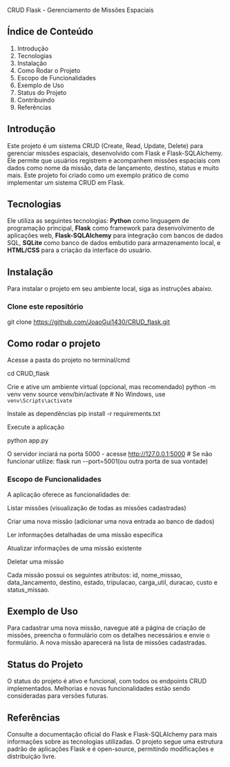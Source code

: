 
CRUD Flask - Gerenciamento de Missões Espaciais

## Índice de Conteúdo
1. Introdução
2. Tecnologias
3. Instalação
4. Como Rodar o Projeto
5. Escopo de Funcionalidades
6. Exemplo de Uso
7. Status do Projeto
8. Contribuindo
9. Referências

## Introdução

Este projeto é um sistema CRUD (Create, Read, Update, Delete) para gerenciar missões espaciais, desenvolvido com Flask e Flask-SQLAlchemy. Ele permite que usuários registrem e acompanhem missões espaciais com dados como nome da missão, data de lançamento, destino, status e muito mais. Este projeto foi criado como um exemplo prático de como implementar um sistema CRUD em Flask. 
## Tecnologias
Ele utiliza as seguintes tecnologias: **Python** como linguagem de programação principal, **Flask** como framework para desenvolvimento de aplicações web, **Flask-SQLAlchemy** para integração com bancos de dados SQL, **SQLite** como banco de dados embutido para armazenamento local, e **HTML/CSS** para a criação da interface do usuário.

## Instalação

Para instalar o projeto em seu ambiente local, siga as instruções abaixo.

### Clone este repositório

git clone https://github.com/JoaoGui1430/CRUD_flask.git

## Como rodar o projeto

Acesse a pasta do projeto no terminal/cmd

cd CRUD_flask

Crie e ative um ambiente virtual (opcional, mas recomendado)
python -m venv venv
source venv/bin/activate  # No Windows, use `venv\Scripts\activate`

Instale as dependências
pip install -r requirements.txt

Execute a aplicação

python app.py

O servidor inciará na porta 5000 - acesse http://127.0.0.1:5000 # Se não funcionar utilize: flask run --port=5001(ou outra porta de sua vontade)


### Escopo de Funcionalidades
A aplicação oferece as funcionalidades de:

Listar missões (visualização de todas as missões cadastradas)

Criar uma nova missão (adicionar uma nova entrada ao banco de dados)

Ler informações detalhadas de uma missão específica

Atualizar informações de uma missão existente

Deletar uma missão

Cada missão possui os seguintes atributos: id, nome_missao, data_lancamento, destino, estado, tripulacao, carga_util, duracao, custo e status_missao.

## Exemplo de Uso
Para cadastrar uma nova missão, navegue até a página de criação de missões, preencha o formulário com os detalhes necessários e envie o formulário. A nova missão aparecerá na lista de missões cadastradas.

## Status do Projeto
O status do projeto é ativo e funcional, com todos os endpoints CRUD implementados. Melhorias e novas funcionalidades estão sendo consideradas para versões futuras.


## Referências
Consulte a documentação oficial do Flask e Flask-SQLAlchemy para mais informações sobre as tecnologias utilizadas. O projeto segue uma estrutura padrão de aplicações Flask e é open-source, permitindo modificações e distribuição livre.






